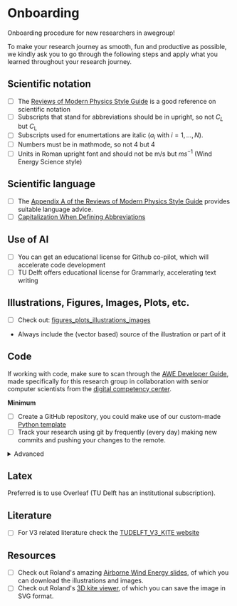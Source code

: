 # Onboarding
Onboarding procedure for new researchers in awegroup!

To make your research journey as smooth, fun and productive as possible, we kindly ask you to go through the following steps and apply what you learned throughout your research journey.

## Scientific notation

- [ ] The [Reviews of Modern Physics Style Guide](https://cdn.journals.aps.org/files/rmpguide.pdf) is a good reference on scientific notation
- [ ] Subscripts that stand for abbreviations should be in upright, so not $C_L$ but $C_\mathrm{L}$
- [ ] Subscripts used for enumertations are italic ($a_i$ with $i=1, \ldots, N$).
- [ ] Numbers must be in mathmode, so not 4 but $4$
- [ ] Units in Roman upright font and should not be m/s but $ms^{-1}$ (Wind Energy Science style)

## Scientific language

- [ ] The [Appendix A of the Reviews of Modern Physics Style Guide](https://cdn.journals.aps.org/files/rmpguapa.pdf) provides suitable language advice.
- [ ] [Capitalization When Defining Abbreviations](https://www.aje.com/arc/editing-tip-capitalization-when-defining-abbreviations)

## Use of AI

- [ ] You can get an educational license for Github co-pilot, which will accelerate code development
- [ ] TU Delft offers educational license for Grammarly, accelerating text writing

## Illustrations, Figures, Images, Plots, etc.

- [ ] Check out: [figures_plots_illustrations_images](https://github.com/awegroup/Onboarding/blob/main/figures_plots_illustrations_images.md)
- Always include the (vector based) source of the illustration or part of it


## Code
If working with code, make sure to scan through the [AWE Developer Guide](https://awegroup.github.io/developer-guide/), made specifically for this research group in collaboration with senior computer scientists from the [digital competency center](https://www.tudelft.nl/digital-competence-centre).

**Minimum**
- [ ] Create a GitHub repository, you could make use of our custom-made [Python template](https://github.com/awegroup/template-python)
- [ ] Track your research using git by frequently (every day) making new commits and pushing your changes to the remote.

<details>
    <summary>Advanced</summary>
    - Using .toml files (see [AWE Developer Guide](https://awegroup.github.io/developer-guide/) ) to package your project and make it locally pip installable.
    - ...
</details>

## Latex
Preferred is to use Overleaf (TU Delft has an institutional subscription). 

## Literature
- [ ] For V3 related literature check the [TUDELFT_V3_KITE website](https://awegroup.github.io/TUDELFT_V3_KITE/)



## Resources
- [ ] Check out Roland's amazing [Airborne Wind Energy slides](https://awecourse.github.io/slides/), of which you can download the illustrations and images.
- [ ] Check out Roland's [3D kite viewer]( https://delftxtools.tudelft.nl/AE4T40_Airborne_Wind_Energy/threejs/kiteV3_static.html), of which you can save the image in SVG format.
